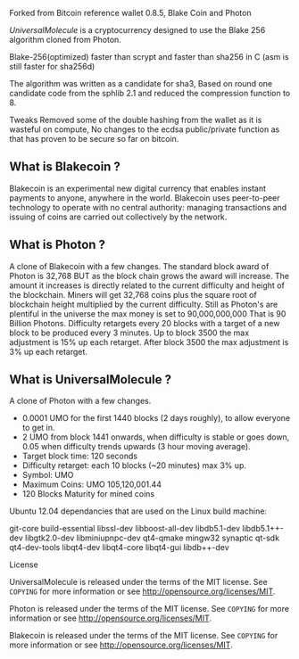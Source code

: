Forked from Bitcoin reference wallet 0.8.5, Blake Coin and Photon

*UniversalMolecule* is a cryptocurrency designed to use the Blake 256 algorithm cloned from Photon.

Blake-256(optimized) faster than scrypt and faster than sha256 in C (asm is still faster for sha256d)

The algorithm was written as a candidate for sha3, Based on round one candidate code from the sphlib 2.1 and reduced the compression function to 8.

Tweaks Removed some of the double hashing from the wallet as it is wasteful on compute, No changes to the ecdsa public/private function as that has proven to be secure so far on bitcoin.


**What is Blakecoin ?**
---------------------

Blakecoin is an experimental new digital currency that enables instant payments to
anyone, anywhere in the world. Blakecoin uses peer-to-peer technology to operate
with no central authority: managing transactions and issuing of coins are carried
out collectively by the network.

**What is Photon ?**
----------------

A clone of Blakecoin with a few changes. The standard block award of Photon is 32,768 BUT as the block chain grows the award will increase. The amount it increases is directly related to the current difficulty and height of the blockchain. Miners will get 32,768 coins plus the square root of blockchain height multiplied by the current difficulty. Still as Photon's are plentiful in the universe the max money is set to 90,000,000,000 That is 90 Billion Photons. Difficulty retargets every 20 blocks with a target of a new block to be produced every 3 minutes. Up to block 3500 the max adjustment is 15% up each retarget. After block 3500 the max adjustment is 3% up each retarget.

**What is UniversalMolecule ?**
---------------------------

A clone of Photon with a few changes.

* 0.0001 UMO for the first 1440 blocks (2 days roughly), to allow everyone to get in.
* 2 UMO from block 1441 onwards, when difficulty is stable or goes down, 0.05 when difficulty trends upwards (3 hour moving average).
* Target block time: 120 seconds
* Difficulty retarget: each 10 blocks (~20 minutes) max 3% up.
* Symbol: UMO
* Maximum Coins: UMO 105,120,001.44
* 120 Blocks Maturity for mined coins

Ubuntu 12.04 dependancies that are used on the Linux build machine:

git-core build-essential libssl-dev libboost-all-dev libdb5.1-dev libdb5.1++-dev libgtk2.0-dev libminiupnpc-dev qt4-qmake mingw32 synaptic qt-sdk qt4-dev-tools libqt4-dev libqt4-core libqt4-gui libdb++-dev

License

UniversalMolecule is released under the terms of the MIT license. See `COPYING` for more
information or see http://opensource.org/licenses/MIT.

Photon is released under the terms of the MIT license. See `COPYING` for more
information or see http://opensource.org/licenses/MIT.

Blakecoin is released under the terms of the MIT license. See `COPYING` for more
information or see http://opensource.org/licenses/MIT.



